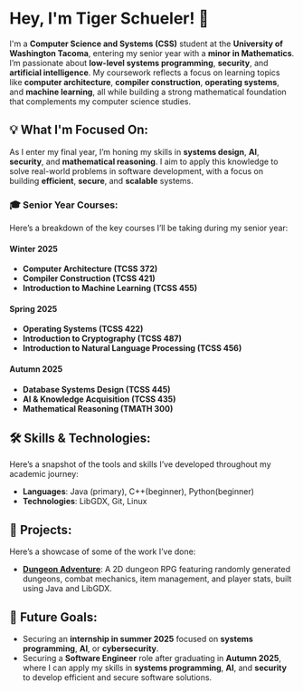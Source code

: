 # Hey, I'm Tiger Schueler! 👋

I'm a **Computer Science and Systems (CSS)** student at the **University of Washington Tacoma**, entering my senior year with a **minor in Mathematics**. I’m passionate about **low-level systems programming**, **security**, and **artificial intelligence**. My coursework reflects a focus on learning topics like **computer architecture**, **compiler construction**, **operating systems**, and **machine learning**, all while building a strong mathematical foundation that complements my computer science studies.

## 💡 What I'm Focused On:
As I enter my final year, I’m honing my skills in **systems design**, **AI**, **security**, and **mathematical reasoning**. I aim to apply this knowledge to solve real-world problems in software development, with a focus on building **efficient**, **secure**, and **scalable** systems.

### 🎓 Senior Year Courses:
Here’s a breakdown of the key courses I’ll be taking during my senior year:

#### **Winter 2025**
- **Computer Architecture (TCSS 372)**
- **Compiler Construction (TCSS 421)**
- **Introduction to Machine Learning (TCSS 455)**

#### **Spring 2025**
- **Operating Systems (TCSS 422)**
- **Introduction to Cryptography (TCSS 487)**
- **Introduction to Natural Language Processing (TCSS 456)**

#### **Autumn 2025**
- **Database Systems Design (TCSS 445)**
- **AI & Knowledge Acquisition (TCSS 435)**
- **Mathematical Reasoning (TMATH 300)**

## 🛠 Skills & Technologies:
Here’s a snapshot of the tools and skills I’ve developed throughout my academic journey:
- **Languages**: Java (primary), C++(beginner), Python(beginner)
- **Technologies**: LibGDX, Git, Linux

## 🚀 Projects:
Here’s a showcase of some of the work I’ve done:

- [**Dungeon Adventure**](https://github.com/BigCatSoftware/Dungeon-Adventure): A 2D dungeon RPG featuring randomly generated dungeons, combat mechanics, item management, and player stats, built using Java and LibGDX.

## 🎯 Future Goals:
- Securing an **internship in summer 2025** focused on **systems programming**, **AI**, or **cybersecurity**.
- Securing a **Software Engineer** role after graduating in **Autumn 2025**, where I can apply my skills in **systems programming**, **AI**, and **security** to develop efficient and secure software solutions.
